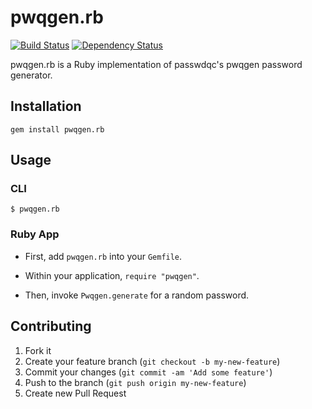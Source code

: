 # pwqgen.rb

[![Build Status](https://secure.travis-ci.org/iphoting/pwqgen.rb.png)](http://travis-ci.org/iphoting/pwqgen.rb) [![Dependency Status](https://gemnasium.com/iphoting/pwqgen.rb.png)](https://gemnasium.com/iphoting/pwqgen.rb)

pwqgen.rb is a Ruby implementation of passwdqc's pwqgen password generator.

## Installation

```
gem install pwqgen.rb
```

## Usage

### CLI
```
$ pwqgen.rb
```

### Ruby App

- First, add `pwqgen.rb` into your `Gemfile`.

- Within your application, `require "pwqgen"`.

- Then, invoke `Pwqgen.generate` for a random password.

## Contributing

1. Fork it
2. Create your feature branch (`git checkout -b my-new-feature`)
3. Commit your changes (`git commit -am 'Add some feature'`)
4. Push to the branch (`git push origin my-new-feature`)
5. Create new Pull Request

